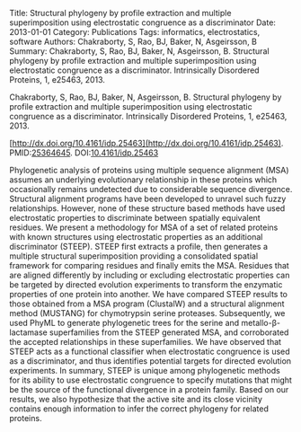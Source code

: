 Title: Structural phylogeny by profile extraction and multiple superimposition using electrostatic congruence as a discriminator
Date: 2013-01-01
Category: Publications
Tags: informatics, electrostatics, software
Authors: Chakraborty, S, Rao, BJ, Baker, N, Asgeirsson, B
Summary: Chakraborty, S, Rao, BJ, Baker, N, Asgeirsson, B. Structural phylogeny by profile extraction and multiple superimposition using electrostatic congruence as a discriminator. Intrinsically Disordered Proteins, 1, e25463, 2013. 

Chakraborty, S, Rao, BJ, Baker, N, Asgeirsson, B. Structural phylogeny by profile extraction and multiple superimposition using electrostatic congruence as a discriminator. Intrinsically Disordered Proteins, 1, e25463, 2013. 

[http://dx.doi.org/10.4161/idp.25463](http://dx.doi.org/10.4161/idp.25463). PMID:[25364645](http://www.ncbi.nlm.nih.gov/pubmed/25364645). DOI:[10.4161/idp.25463](http://dx.doi.org/10.4161/idp.25463)

Phylogenetic analysis of proteins using multiple sequence alignment (MSA) assumes an underlying evolutionary relationship in these proteins which occasionally remains undetected due to considerable sequence divergence. Structural alignment programs have been developed to unravel such fuzzy relationships. However, none of these structure based methods have used electrostatic properties to discriminate between spatially equivalent residues. We present a methodology for MSA of a set of related proteins with known structures using electrostatic properties as an additional discriminator (STEEP). STEEP first extracts a profile, then generates a multiple structural superimposition providing a consolidated spatial framework for comparing residues and finally emits the MSA. Residues that are aligned differently by including or excluding electrostatic properties can be targeted by directed evolution experiments to transform the enzymatic properties of one protein into another. We have compared STEEP results to those obtained from a MSA program (ClustalW) and a structural alignment method (MUSTANG) for chymotrypsin serine proteases. Subsequently, we used PhyML to generate phylogenetic trees for the serine and metallo-β-lactamase superfamilies from the STEEP generated MSA, and corroborated the accepted relationships in these superfamilies. We have observed that STEEP acts as a functional classifier when electrostatic congruence is used as a discriminator, and thus identifies potential targets for directed evolution experiments. In summary, STEEP is unique among phylogenetic methods for its ability to use electrostatic congruence to specify mutations that might be the source of the functional divergence in a protein family. Based on our results, we also hypothesize that the active site and its close vicinity contains enough information to infer the correct phylogeny for related proteins.
